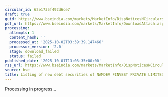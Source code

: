 ```yaml
---
circular_id: 62e1735f492d6ce7
draft: true
guid: https://www.bseindia.com/markets/MarketInfo/DispNoticesNCirculars.aspx?Noticeid={4FC73198-DACC-4364-9C46-4A13326BA471}&noticeno=20251001-57&dt=10/01/2025&icount=57&totcount=83&flag=0
pdf_url: https://www.bseindia.com/markets/MarketInfo/DownloadAttach.aspx?id=20251001-57&attachedId=
processing:
  attempts: 1
  content_hash: ''
  processed_at: '2025-10-02T03:39:39.147466'
  processor_version: '2.0'
  stage: download_failed
  status: failed
published_date: '2025-10-01T13:03:35+00:00'
rss_url: https://www.bseindia.com/markets/MarketInfo/DispNoticesNCirculars.aspx?Noticeid={4FC73198-DACC-4364-9C46-4A13326BA471}&noticeno=20251001-57&dt=10/01/2025&icount=57&totcount=83&flag=0
source: bse
title: Listing of new debt securities of NAMDEV FINVEST PRIVATE LIMITED
---
```


Processing in progress...
